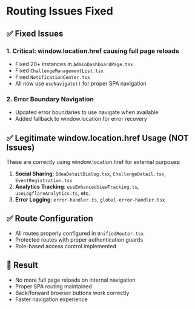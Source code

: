 # Routing Issues Fixed

## ✅ Fixed Issues

### 1. **Critical: window.location.href causing full page reloads**
- Fixed 20+ instances in `AdminDashboardPage.tsx` 
- Fixed `ChallengeManagementList.tsx`
- Fixed `NotificationCenter.tsx`
- All now use `useNavigate()` for proper SPA navigation

### 2. **Error Boundary Navigation**
- Updated error boundaries to use navigate when available
- Added fallback to window.location for error recovery

## ✅ Legitimate window.location.href Usage (NOT Issues)

These are correctly using window.location.href for external purposes:

1. **Social Sharing**: `IdeaDetailDialog.tsx`, `ChallengeDetail.tsx`, `EventRegistration.tsx`
2. **Analytics Tracking**: `useEnhancedViewTracking.ts`, `useLogflareAnalytics.ts`, etc.
3. **Error Logging**: `error-handler.ts`, `global-error-handler.tsx`

## ✅ Route Configuration

- All routes properly configured in `UnifiedRouter.tsx`
- Protected routes with proper authentication guards
- Role-based access control implemented

## 🎯 Result

- No more full page reloads on internal navigation
- Proper SPA routing maintained
- Back/forward browser buttons work correctly
- Faster navigation experience